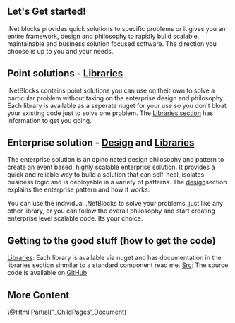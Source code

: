 <!---
Title: Get started
NavigationTitle: Get started
ShowInNavigation: true
ShowInSidebar: true
NoSidebar: false
Excerpt: How to get going with .NetBlocks
--->

## Let's Get started!
.Net blocks provides quick solutions to specific problems or it gives you an entire framework, design and philosophy to rapidly build scalable, maintainable and business solution focused software. The direction you choose is up to you and your needs.

## Point solutions - [Libraries](/Libraries)

.NetBlocks contains point solutions you can use on their own to solve a particular problem without taking on the enterprise design and philosophy.
Each library is available as a seperate nuget for your use so you don't bloat your existing code just to solve one problem.
The [Libraries section](/Libraries) has information to get you going.


## Enterprise solution - [Design](/Design) and [Libraries](/Libraries)

The enterprise solution is an opinoinated design philosophy and pattern to create an event based, highly scalable enterprise solution. It provides a quick and reliable way to build a solution that can self-heal, isolates business logic and is deployable in a variety of patterns. The [design](/Design)section explains the enterprise pattern and how it works.

You can use the individual .NetBlocks to solve your problems, just like any other library, or you can follow the overall philosophy and start creating enterprise level scalable code. Its your choice.

## Getting to the good stuff (how to get the code)
[Libraries](/Libraries/): Each library is available via nuget and has documentation in the libraries section sinmilar to a standard component read me.
[Src](https://github.com/dotnetCollective/dotnetBlocks): The source code is available on [GitHub](https://github.com/dotnetCollective/dotnetBlocks)


## More Content
<div>\@Html.Partial("_ChildPages",Document)</div>
